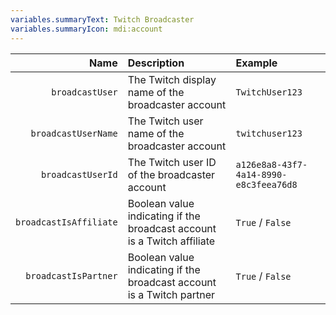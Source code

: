 ```yaml
---
variables.summaryText: Twitch Broadcaster
variables.summaryIcon: mdi:account
---
```


| Name | Description | Example |
|-----:|:------------|:--------|
`broadcastUser` | The Twitch display name of the broadcaster account | `TwitchUser123`
`broadcastUserName` | The Twitch user name of the broadcaster account | `twitchuser123`
`broadcastUserId` | The Twitch user ID of the broadcaster account | `a126e8a8-43f7-4a14-8990-e8c3feea76d8`
`broadcastIsAffiliate` | Boolean value indicating if the broadcast account is a Twitch affiliate | `True` / `False`
`broadcastIsPartner` | Boolean value indicating if the broadcast account is a Twitch partner | `True` / `False`
